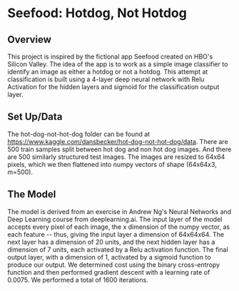 # Seefood: Hotdog, Not Hotdog
## Overview
This project is inspired by the fictional app Seefood created on HBO's Silicon Valley. 
The idea of the app is to work as a simple image classifier to identify an image as either a hotdog or not a hotdog. 
This attempt at classification is built using a 4-layer deep neural network with Relu Activation for the hidden layers and sigmoid for the classification output layer. 

## Set Up/Data
The hot-dog-not-hot-dog folder can be found at https://www.kaggle.com/dansbecker/hot-dog-not-hot-dog/data. There are 500 train samples split between hot dog and non hot dog images. And there are 500 similarly structured test images. The images are resized to 64x64 pixels, which we then flattened into numpy vectors of shape (64x64x3, m=500).
## The Model
The model is derived from an exercise in Andrew Ng's Neural Networks and Deep Learning course from deeplearning.ai. The input layer of the model accepts every pixel of each image, the x dimension of the numpy vector, as each feature -- thus, giving the input layer a dimension of 64x64x64. The next layer has a dimension of 20 units, and the next hidden layer has a dimension of 7 units, each activated by a Relu activation function. The final output layer, with a dimension of 1, activated by a sigmoid function to produce our output. We determined cost using the binary cross-entropy function and then performed gradient descent with a learning rate of 0.0075. We performed a total of 1600 iterations. 
